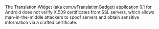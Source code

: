 The Translation Widget (aka com.wTranslationGadget) application 0.1 for Android does not verify X.509 certificates from SSL servers, which allows man-in-the-middle attackers to spoof servers and obtain sensitive information via a crafted certificate.